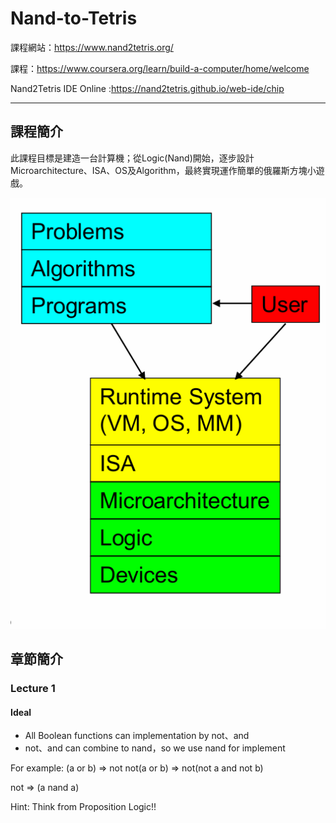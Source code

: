 # Nand-to-Tetris
課程網站：https://www.nand2tetris.org/

課程：https://www.coursera.org/learn/build-a-computer/home/welcome

Nand2Tetris IDE Online :https://nand2tetris.github.io/web-ide/chip

---
## 課程簡介
此課程目標是建造一台計算機；從Logic(Nand)開始，逐步設計Microarchitecture、ISA、OS及Algorithm，最終實現運作簡單的俄羅斯方塊小遊戲。

![image](./image/架構圖.png)

## 章節簡介
### Lecture 1
#### Ideal
- All Boolean functions can implementation by  not、and
- not、and can combine to nand，so we use nand for implement

For example:
(a or b) => not not(a or b) => not(not a and not b)

not => (a nand a)

Hint: Think from Proposition Logic!!